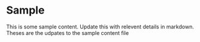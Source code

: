# Sample
This is some sample content. Update this with relevent details in markdown. 
Theses are the udpates to the sample content file
